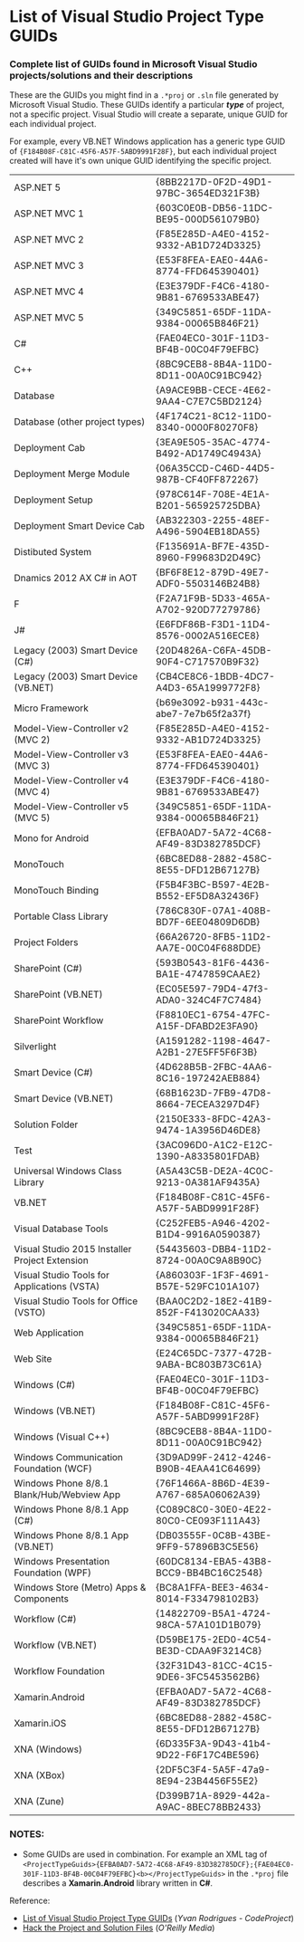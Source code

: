 # List of Visual Studio Project Type GUIDs
### Complete list of GUIDs found in Microsoft Visual Studio projects/solutions and their descriptions

These are the GUIDs you might find in a `.*proj` or `.sln` file generated by Microsoft Visual Studio.  These GUIDs identify a particular _**type**_ of project, not a specific project. Visual Studio will create a separate, unique GUID for each individual project.

For example, every VB.NET Windows application has a generic type GUID of `{F184B08F-C81C-45F6-A57F-5ABD9991F28F}`, but each individual project created will have it's own unique GUID identifying the specific project.

<table>
<tr>
<td>ASP.NET 5</td><td>{8BB2217D-0F2D-49D1-97BC-3654ED321F3B}</td>
</tr><tr>
<td>ASP.NET MVC 1</td><td>{603C0E0B-DB56-11DC-BE95-000D561079B0}</td>
</tr><tr>
<td>ASP.NET MVC 2</td><td>{F85E285D-A4E0-4152-9332-AB1D724D3325}</td>
</tr><tr>
<td>ASP.NET MVC 3</td><td>{E53F8FEA-EAE0-44A6-8774-FFD645390401}</td>
</tr><tr>
<td>ASP.NET MVC 4</td><td>{E3E379DF-F4C6-4180-9B81-6769533ABE47}</td>
</tr><tr>
<td>ASP.NET MVC 5</td><td>{349C5851-65DF-11DA-9384-00065B846F21}</td>
</tr><tr>
<td>C#</td><td>{FAE04EC0-301F-11D3-BF4B-00C04F79EFBC}</td>
</tr><tr>
<td>C++</td><td>{8BC9CEB8-8B4A-11D0-8D11-00A0C91BC942}</td>
</tr><tr>
<td>Database</td><td>{A9ACE9BB-CECE-4E62-9AA4-C7E7C5BD2124}</td>
</tr><tr>
<td>Database (other project types)</td><td>{4F174C21-8C12-11D0-8340-0000F80270F8}</td>
</tr><tr>
<td>Deployment Cab</td><td>{3EA9E505-35AC-4774-B492-AD1749C4943A}</td>
</tr><tr>
<td>Deployment Merge Module</td><td>{06A35CCD-C46D-44D5-987B-CF40FF872267}</td>
</tr><tr>
<td>Deployment Setup</td><td>{978C614F-708E-4E1A-B201-565925725DBA}</td>
</tr><tr>
<td>Deployment Smart Device Cab</td><td>{AB322303-2255-48EF-A496-5904EB18DA55}</td>
</tr><tr>
<td>Distibuted System</td><td>{F135691A-BF7E-435D-8960-F99683D2D49C}</td>
</tr><tr>
<td>Dnamics 2012 AX C# in AOT</td><td>{BF6F8E12-879D-49E7-ADF0-5503146B24B8}</td>
</tr><tr>
<td>F</td><td>{F2A71F9B-5D33-465A-A702-920D77279786}</td>
</tr><tr>
<td>J#</td><td>{E6FDF86B-F3D1-11D4-8576-0002A516ECE8}</td>
</tr><tr>
<td>Legacy (2003) Smart Device (C#)</td><td>{20D4826A-C6FA-45DB-90F4-C717570B9F32}</td>
</tr><tr>
<td>Legacy (2003) Smart Device (VB.NET)</td><td>{CB4CE8C6-1BDB-4DC7-A4D3-65A1999772F8}</td>
</tr><tr>
<td>Micro Framework</td><td>{b69e3092-b931-443c-abe7-7e7b65f2a37f}</td>
</tr><tr>
<td>Model-View-Controller v2 (MVC 2)</td><td>{F85E285D-A4E0-4152-9332-AB1D724D3325}</td>
</tr><tr>
<td>Model-View-Controller v3 (MVC 3)</td><td>{E53F8FEA-EAE0-44A6-8774-FFD645390401}</td>
</tr><tr>
<td>Model-View-Controller v4 (MVC 4)</td><td>{E3E379DF-F4C6-4180-9B81-6769533ABE47}</td>
</tr><tr>
<td>Model-View-Controller v5 (MVC 5)</td><td>{349C5851-65DF-11DA-9384-00065B846F21}</td>
</tr><tr>
<td>Mono for Android</td><td>{EFBA0AD7-5A72-4C68-AF49-83D382785DCF}</td>
</tr><tr>
<td>MonoTouch</td><td>{6BC8ED88-2882-458C-8E55-DFD12B67127B}</td>
</tr><tr>
<td>MonoTouch Binding</td><td>{F5B4F3BC-B597-4E2B-B552-EF5D8A32436F}</td>
</tr><tr>
<td>Portable Class Library</td><td>{786C830F-07A1-408B-BD7F-6EE04809D6DB}</td>
</tr><tr>
<td>Project Folders</td><td>{66A26720-8FB5-11D2-AA7E-00C04F688DDE}</td>
</tr><tr>
<td>SharePoint (C#)</td><td>{593B0543-81F6-4436-BA1E-4747859CAAE2}</td>
</tr><tr>
<td>SharePoint (VB.NET)</td><td>{EC05E597-79D4-47f3-ADA0-324C4F7C7484}</td>
</tr><tr>
<td>SharePoint Workflow</td><td>{F8810EC1-6754-47FC-A15F-DFABD2E3FA90}</td>
</tr><tr>
<td>Silverlight</td><td>{A1591282-1198-4647-A2B1-27E5FF5F6F3B}</td>
</tr><tr>
<td>Smart Device (C#)</td><td>{4D628B5B-2FBC-4AA6-8C16-197242AEB884}</td>
</tr><tr>
<td>Smart Device (VB.NET)</td><td>{68B1623D-7FB9-47D8-8664-7ECEA3297D4F}</td>
</tr><tr>
<td>Solution Folder</td><td>{2150E333-8FDC-42A3-9474-1A3956D46DE8}</td>
</tr><tr>
<td>Test</td><td>{3AC096D0-A1C2-E12C-1390-A8335801FDAB}</td>
</tr><tr>
<td>Universal Windows Class Library</td><td>{A5A43C5B-DE2A-4C0C-9213-0A381AF9435A}</td>
</tr><tr>
<td>VB.NET</td><td>{F184B08F-C81C-45F6-A57F-5ABD9991F28F}</td>
</tr><tr>
<td>Visual Database Tools</td><td>{C252FEB5-A946-4202-B1D4-9916A0590387}</td>
</tr><tr>
<td>Visual Studio 2015 Installer Project Extension</td><td>{54435603-DBB4-11D2-8724-00A0C9A8B90C}</td>
</tr><tr>
<td>Visual Studio Tools for Applications (VSTA)</td><td>{A860303F-1F3F-4691-B57E-529FC101A107}</td>
</tr><tr>
<td>Visual Studio Tools for Office (VSTO)</td><td>{BAA0C2D2-18E2-41B9-852F-F413020CAA33}</td>
</tr><tr>
<td>Web Application</td><td>{349C5851-65DF-11DA-9384-00065B846F21}</td>
</tr><tr>
<td>Web Site</td><td>{E24C65DC-7377-472B-9ABA-BC803B73C61A}</td>
</tr><tr>
<td>Windows (C#)</td><td>{FAE04EC0-301F-11D3-BF4B-00C04F79EFBC}</td>
</tr><tr>
<td>Windows (VB.NET)</td><td>{F184B08F-C81C-45F6-A57F-5ABD9991F28F}</td>
</tr><tr>
<td>Windows (Visual C++)</td><td>{8BC9CEB8-8B4A-11D0-8D11-00A0C91BC942}</td>
</tr><tr>
<td>Windows Communication Foundation (WCF)</td><td>{3D9AD99F-2412-4246-B90B-4EAA41C64699}</td>
</tr><tr>
<td>Windows Phone 8/8.1 Blank/Hub/Webview App</td><td>{76F1466A-8B6D-4E39-A767-685A06062A39}</td>
</tr><tr>
<td>Windows Phone 8/8.1 App (C#)</td><td>{C089C8C0-30E0-4E22-80C0-CE093F111A43}</td>
</tr><tr>
<td>Windows Phone 8/8.1 App (VB.NET)</td><td>{DB03555F-0C8B-43BE-9FF9-57896B3C5E56}</td>
</tr><tr>
<td>Windows Presentation Foundation (WPF)</td><td>{60DC8134-EBA5-43B8-BCC9-BB4BC16C2548}</td>
</tr><tr>
<td>Windows Store (Metro) Apps & Components</td><td>{BC8A1FFA-BEE3-4634-8014-F334798102B3}</td>
</tr><tr>
<td>Workflow (C#)</td><td>{14822709-B5A1-4724-98CA-57A101D1B079}</td>
</tr><tr>
<td>Workflow (VB.NET)</td><td>{D59BE175-2ED0-4C54-BE3D-CDAA9F3214C8}</td>
</tr><tr>
<td>Workflow Foundation</td><td>{32F31D43-81CC-4C15-9DE6-3FC5453562B6}</td>
</tr><tr>
<td>Xamarin.Android</td><td>{EFBA0AD7-5A72-4C68-AF49-83D382785DCF}</td>
</tr><tr>
<td>Xamarin.iOS</td><td>{6BC8ED88-2882-458C-8E55-DFD12B67127B}</td>
</tr><tr>
<td>XNA (Windows)</td><td>{6D335F3A-9D43-41b4-9D22-F6F17C4BE596}</td>
</tr><tr>
<td>XNA (XBox)</td><td>{2DF5C3F4-5A5F-47a9-8E94-23B4456F55E2}</td>
</tr><tr>
<td>XNA (Zune)</td><td>{D399B71A-8929-442a-A9AC-8BEC78BB2433}</td>
</tr>
</table>

### NOTES:
* Some GUIDs are used in combination. For example an XML tag of `<ProjectTypeGuids>{EFBA0AD7-5A72-4C68-AF49-83D382785DCF};{FAE04EC0-301F-11D3-BF4B-00C04F79EFBC}<b></ProjectTypeGuids>` in the `.*proj` file describes a **Xamarin.Android** library written in **C#**.

Reference:
* [List of Visual Studio Project Type GUIDs](https://www.codeproject.com/Reference/720512/List-of-Visual-Studio-Project-Type-GUIDs) (_Yvan Rodrigues - CodeProject_)
* [Hack the Project and Solution Files](http://www.onjava.com/pub/a/dotnet/excerpt/vshacks_chap1/index.html?page=4) (_O'Reilly Media_)
